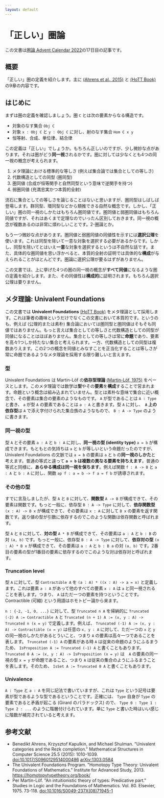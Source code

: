```yaml
---
layout: default
---
```


# 「正しい」圏論

この文書は[圏論 Advent Calendar 2022](https://adventar.org/calendars/7888)の17日目の記事です。

## 概要

「正しい」圏の定義を紹介します。主に [(Ahrens et al., 2015)](#aks2015) と [(HoTT Book)](#hottbook) の9章の内容です。

## はじめに

まずは圏の定義を確認しましょう。圏 `C` とは次の要素からなる構造です。

*   対象のなす集合 `Obj C`
*   対象 `x : Obj C` と `y : Obj C` に対し、射のなす集合 `Hom C x y`
*   恒等射、合成、単位律、結合律

この定義は「正しい」でしょうか。もちろん正しいのですが、少し微妙な点があります。それは圏がどう**同一視**されるかです。圏に対しては少なくとも4つの同一視の概念が考えられます。

1.  メタ理論における標準的な等しさ (例えば集合論では集合としての等しさ)
2.  代数構造としての同型 (圏同型)
3.  圏同値 (合成が恒等関手と自然同型という意味で逆関手を持つ)
4.  弱圏同値 (充満忠実かつ本質的全射)

流石に集合としての等しさを論じることはないと思いますが、圏同型はしばしば登場します。群同型、環同型などから類推できる自然な概念です。しかし、「正しい」圏の同一視のしかたはもちろん圏同値です。圏同値と弱圏同値はもちろん同値ですが、それはあくまで定理なのでいったん区別しておきます。同一視の概念が複数あるのは非常に煩わしいことです。2-圏論とか。

もう一つ微妙な点があります。圏同値と弱圏同値の同値性を示すには**選択公理**を使います。これは同型を除いて一意な対象を選択する必要があるからです。しかし、同型を除いてとはいえ**一意**な対象を選択するというは不自然な話です。また、具体的な圏同値を思い浮かべると、本質的全射の証明では具体的な**構成**が与えられることがほとんどです。圏論に選択公理が要るはずがありません。

この文書では、上に挙げた4つの圏の同一視の概念が**すべて同値**になるような圏の定義を紹介します。また、その同値性は**構成的**に証明されます。もちろん選択公理は要りません。

## メタ理論: Univalent Foundations

この文書では **Univalent Foundations** [(HoTT Book)](#hottbook) をメタ理論として採用します。これは筆者の趣味というだけでなくこの文書において本質的です。というのも、例えば (公理的または素朴) 集合論においては圏同型と圏同値はそもそも同値ではありません。もっと言えば集合としての等しさと代数構造としての同型が同値になることはほぼありません。集合としての等しさは常に**命題**であり、要素を高々1つしか持たない集合と考えられます。一方、代数構造としての同型は複数ありえます。この2つの概念を同値とみなすことを正当化することは等しさが常に命題であるようなメタ理論を採用する限り難しいと言えます。

### 型

Univalent Foundations は Martin-Löf の**依存型理論** [(Martin-Löf, 1975)](#ml1975) をベースとします。このメタ理論では数学は**型**やその**要素**を**構成**することで営まれます。命題という概念は組み込まれていません。型とは素朴な意味で集合に近い概念で、その要素は集合の要素のようなものです。 `A` が型であることは `A : Type` と書き、 `a` が型 `A` の要素であることは `a : A` と書きます。型 `A` に対し、　**`A` 上の依存型**は `A` で添え字付けられた集合族のようなもので、 `B : A -> Type` のように書きます。

### 同一視の型

型 `A` とその要素 `a : A` と `b : A` に対し、**同一視の型 (identity type)** `a = b` が構成できます。もともとの気持ちは `a` と `b` が等しいという命題だったのですが、 Univalent Foundations の文脈では `a = b` の要素は `a` と `b` の**同一視のしかた**と考えます。普通の等式と違って **`a = b` は複数の異なる要素を持ちえます**。普通の等式と同様に、**あらゆる構成は同一視を保ちます**。例えば関数 `f : A -> B` と `a : A` と `b : A` に対し、関数 `ap f : a = b -> f a = f b` が誘導されます。

### その他の型

すでに言及しましたが、型 `A` と `B` に対して、**関数型** `A -> B` が構成できて、その要素は関数です。もっと一般に、依存型 `B : A -> Type` に対して、**依存関数型** `(x : A) -> B x` が構成できて、その要素は `x : A` に対して `B x` の要素を返す関数です。返り値の型が引数に依存するのでこのような関数は依存関数と呼ばれます。

型 `A` と `B` に対して、**対の型** `A * B` が構成できて、その要素は `a : A` と `b : B` の対 `(a, b)` です。もっと一般に、依存型 `B : A -> Type` に対して、**依存対の型** `(x : A) * B x` が構成できて、その要素は `a : A` と `b : B a` の対 `(a, b)` です。2番目の要素の型が1番目の要素に依存するのでこのような対は依存対と呼ばれます。

### Truncation level

型 `A` に対して、型 `Contractible A` を `(a : A) * ((x : A) -> a = x)` と定義します。これは要素 `a : A` があって他のすべての要素 `x : A` は `a` と同一視されることを表します。つまり、 `A` はただ一つの要素を持つということです。 Contractible (可縮) という用語はホモトピー論から来ます。

`n : {-2, -1, 0, ...}` に対して、型 `Truncated n A` を帰納的に `Truncated (-2) A := Contractible A` と `Truncated (n + 1) A := (x, y : A) -> Truncated n (x = y)` で定義します。例えば、 `Truncated (-1) A := (x, y : A) -> Contractible (x = y)` は任意の `x, y : A` に対して、ただ一つの `x` と `y` の同一視のしかたがあるとういこと、つまり `A` の要素は高々一つであることを表します。 `Truncated (-1) A` の要素がある時 `A` は従来の命題のようにふるまうため、 `IsProposition A := Truncated (-1) A` と書くこともあります。 `Truncated 0 A := (x, y : A) -> IsProposition (x = y)` は　`A` の要素の同一視の型 `x = y` が命題であること、つまり `A` は従来の集合のようにふるまうことを表します。そのため、 `IsSet A := Truncated 0 A` と書くこともあります。

### Univalence

`A : Type` と `a : A` を同じ記法で書いていますが、これは `Type` という記号は要素が型であるような型であるということです。正確には、 `Type` 自身が `Type` の要素であると矛盾が起こる (Girard のパラドックス) ので、 `Type 0 : Type 1 : Type 2 : ...` のように階層付けられています。単に `Type` と書いた時はいい感じに階数が補完されていると考えます。

## 参考文献

*   <span id="aks2015"></span>
    Benedikt Ahrens, Krzysztof Kapulkin, and Michael Shulman.
    "Univalent categories and the Rezk completion."
    Mathematical Structures in Computer Science 25.5 (2015): 1010-1039.
    [doi:10.1017/S0960129514000486](https://doi.org/10.1017/S0960129514000486)
    [arXiv:1303.0584](https://arxiv.org/abs/1303.0584)
*   <span id="hottbook"></span>
    The Univalent Foundations Program.
    "Homotopy Type Theory: Univalent Foundations of Mathematics."
    Institute for Advanced Study, 2013.
    <https://homotopytypetheory.org/book/>
*   <span id="ml1975"></span>
    Per Martin-Löf.
    "An intuitionistic theory of types: Predicative part."
    Studies in Logic and the Foundations of Mathematics. Vol. 80. Elsevier, 1975. 73-118.
    [doi:10.1016/S0049-237X(08)71945-1](https://doi.org/10.1016/S0049-237X(08)71945-1)
